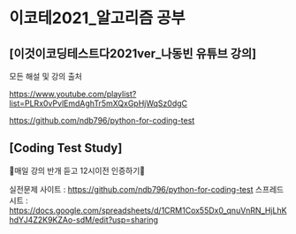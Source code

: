 # 이코테2021_알고리즘 공부


## [이것이코딩테스트다2021ver_나동빈 유튜브 강의]

모든 해설 및 강의 출처

https://www.youtube.com/playlist?list=PLRx0vPvlEmdAghTr5mXQxGpHjWqSz0dgC

https://github.com/ndb796/python-for-coding-test


## [Coding Test Study]
🌻매일 강의 반개 듣고 12시이전 인증하기🌻

실전문제 사이트 : https://github.com/ndb796/python-for-coding-test
스프레드 시트 : https://docs.google.com/spreadsheets/d/1CRM1Cox55Dx0_qnuVnRN_HjLhKhdYJ4Z2K9KZAo-sdM/edit?usp=sharing
